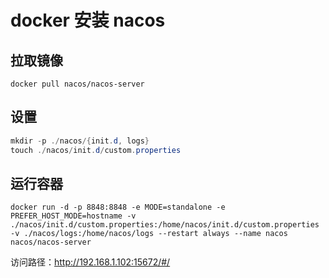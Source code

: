 # docker 安装 nacos

## 拉取镜像

```shell
docker pull nacos/nacos-server
```

## 设置

```java
mkdir -p ./nacos/{init.d, logs}
touch ./nacos/init.d/custom.properties
```

## 运行容器

```shell
docker run -d -p 8848:8848 -e MODE=standalone -e PREFER_HOST_MODE=hostname -v ./nacos/init.d/custom.properties:/home/nacos/init.d/custom.properties -v ./nacos/logs:/home/nacos/logs --restart always --name nacos nacos/nacos-server
```

访问路径：http://192.168.1.102:15672/#/

‍
